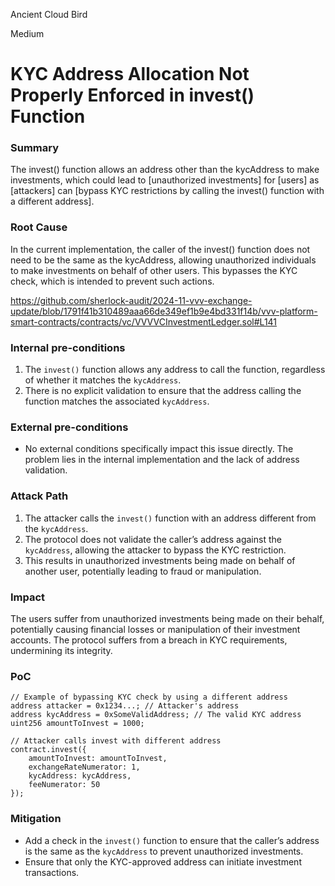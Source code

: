 Ancient Cloud Bird

Medium

# KYC Address Allocation Not Properly Enforced in invest() Function

### Summary

The invest() function allows an address other than the kycAddress to make investments, which could lead to [unauthorized investments] for [users] as [attackers] can [bypass KYC restrictions by calling the invest() function with a different address].

### Root Cause

In the current implementation, the caller of the invest() function does not need to be the same as the kycAddress, allowing unauthorized individuals to make investments on behalf of other users. This bypasses the KYC check, which is intended to prevent such actions.

https://github.com/sherlock-audit/2024-11-vvv-exchange-update/blob/1791f41b310489aaa66de349ef1b9e4bd331f14b/vvv-platform-smart-contracts/contracts/vc/VVVVCInvestmentLedger.sol#L141

### Internal pre-conditions

1. The `invest()` function allows any address to call the function, regardless of whether it matches the `kycAddress`.
2. There is no explicit validation to ensure that the address calling the function matches the associated `kycAddress`.

### External pre-conditions

- No external conditions specifically impact this issue directly. The problem lies in the internal implementation and the lack of address validation.

### Attack Path

1. The attacker calls the `invest()` function with an address different from the `kycAddress`.
2. The protocol does not validate the caller’s address against the `kycAddress`, allowing the attacker to bypass the KYC restriction.
3. This results in unauthorized investments being made on behalf of another user, potentially leading to fraud or manipulation.

### Impact

The users suffer from unauthorized investments being made on their behalf, potentially causing financial losses or manipulation of their investment accounts. The protocol suffers from a breach in KYC requirements, undermining its integrity.

### PoC

```solidity
// Example of bypassing KYC check by using a different address
address attacker = 0x1234...; // Attacker's address
address kycAddress = 0xSomeValidAddress; // The valid KYC address
uint256 amountToInvest = 1000;

// Attacker calls invest with different address
contract.invest({
    amountToInvest: amountToInvest,
    exchangeRateNumerator: 1,
    kycAddress: kycAddress,
    feeNumerator: 50
});
```

### Mitigation

- Add a check in the `invest()` function to ensure that the caller’s address is the same as the `kycAddress` to prevent unauthorized investments.
- Ensure that only the KYC-approved address can initiate investment transactions.